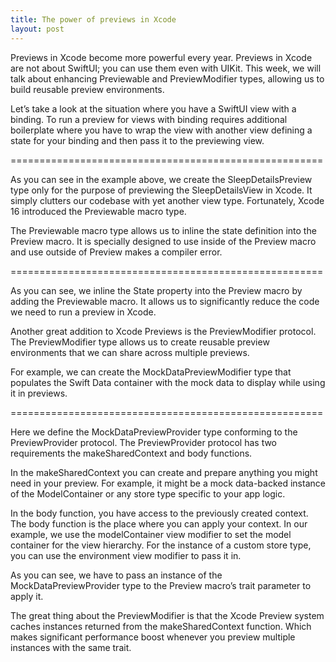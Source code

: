 ```yaml
---
title: The power of previews in Xcode
layout: post
---
```


Previews in Xcode become more powerful every year. Previews in Xcode are not about SwiftUI; you can use them even with UIKit. This week, we will talk about enhancing Previewable and PreviewModifier types, allowing us to build reusable preview environments.

Let’s take a look at the situation where you have a SwiftUI view with a binding. To run a preview for views with binding requires additional boilerplate where you have to wrap the view with another view defining a state for your binding and then pass it to the previewing view.

======================================================

As you can see in the example above, we create the SleepDetailsPreview type only for the purpose of previewing the SleepDetailsView in Xcode. It simply clutters our codebase with yet another view type. Fortunately, Xcode 16 introduced the Previewable macro type.

The Previewable macro type allows us to inline the state definition into the Preview macro. It is specially designed to use inside of the Preview macro and use outside of Preview makes a compiler error.

======================================================

As you can see, we inline the State property into the Preview macro by adding the Previewable macro. It allows us to significantly reduce the code we need to run a preview in Xcode.

Another great addition to Xcode Previews is the PreviewModifier protocol. The PreviewModifier type allows us to create reusable preview environments that we can share across multiple previews. 

For example, we can create the MockDataPreviewModifier type that populates the Swift Data container with the mock data to display while using it in previews.


======================================================

Here we define the MockDataPreviewProvider type conforming to the PreviewProvider protocol. The PreviewProvider protocol has two requirements the makeSharedContext and body functions. 

In the makeSharedContext you can create and prepare anything you might need in your preview. For example, it might be a mock data-backed instance of the ModelContainer or any store type specific to your app logic.

In the body function, you have access to the previously created context. The body function is the place where you can apply your context. In our example, we use the modelContainer view modifier to set the model container for the view hierarchy. For the instance of a custom store type, you can use the environment view modifier to pass it in.

As you can see, we have to pass an instance of the MockDataPreviewProvider type to the Preview macro’s trait parameter to apply it.

The great thing about the PreviewModifier is that the Xcode Preview system caches instances returned from the makeSharedContext function. Which makes significant performance boost whenever you preview multiple instances with the same trait.
